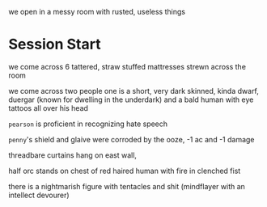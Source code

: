 we open in a messy room with rusted, useless things

# Session Start
we come across 6 tattered, straw stuffed mattresses strewn across the room

we come across two people one is a short, very dark skinned, kinda dwarf, duergar (known for dwelling in the underdark) and a bald human with eye tattoos all over his head

`pearson` is proficient in recognizing hate speech

`penny`'s shield and glaive were corroded by the ooze, -1 ac and -1 damage

threadbare curtains hang on east wall,

half orc stands on chest of red haired human with fire in clenched fist

there is a nightmarish figure with tentacles and shit (mindflayer with an intellect devourer)